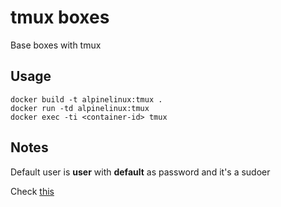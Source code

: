 tmux boxes
==========

Base boxes with tmux

Usage
-----

    docker build -t alpinelinux:tmux .
    docker run -td alpinelinux:tmux
    docker exec -ti <container-id> tmux

Notes
-----

Default user is __user__ with __default__ as password and it's a sudoer

Check [this](https://github.com/docker/docker/issues/8755)
